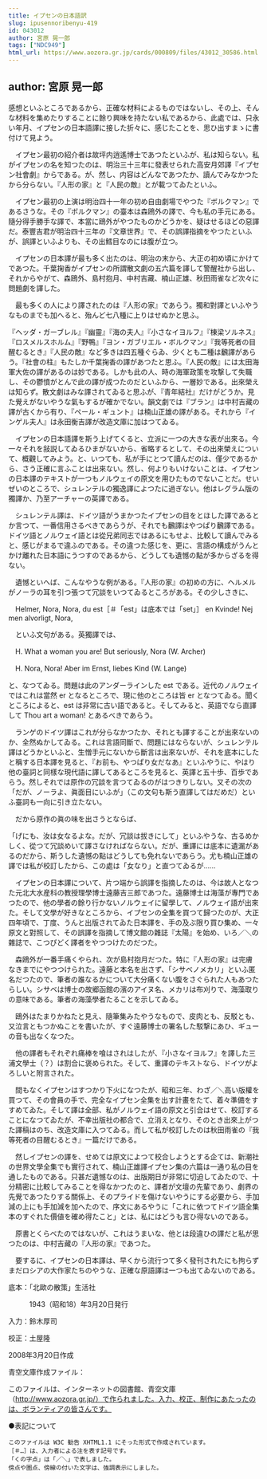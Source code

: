 ```yaml
---
title: イプセンの日本語訳
slug: ipusennoribenyu-419
id: 043012
author: 宮原 晃一郎
tags: ["NDC949"]
html_url: https://www.aozora.gr.jp/cards/000809/files/43012_30586.html
---
```


## author: 宮原 晃一郎

感想といふところであるから、正確な材料によるものではないし、その上、そんな材料を集めたりすることに餘り興味を持たない私であるから、此處では、只永い年月、イプセンの日本語譯に接した折々に、感じたことを、思ひ出すまゝに書付けて見よう。

　イプセン最初の紹介者は故坪内逍遙博士であつたといふが、私は知らない。私がイプセンの名を知つたのは、明治三十三年に發表せられた高安月郊譯『イプセン社會劇』からである。が、然し、内容はどんなであつたか、讀んでみなかつたから分らない。『人形の家』と『人民の敵』とが載つてゐたといふ。

　イプセン最初の上演は明治四十一年の初め自由劇場でやつた『ボルクマン』であるさうな。その『ボルクマン』の臺本は森鴎外の譯で、今も私の手元にある。隨分得手勝手な譯で、本當に鴎外がやつたものかどうかを、疑はせるほどの惡譯だ。泰豐吉君が明治四十三年の『文章世界』で、その誤譯指摘をやつたといふが、誤譯といふよりも、その出鱈目なのには腹が立つ。

　イプセンの日本譯が最も多く出たのは、明治の末から、大正の初め頃にかけてであつた。千葉掬香がイプセンの所謂散文劇の五六篇を譯して警醒社から出し、それからやがて、森鴎外、島村抱月、中村吉藏、楠山正雄、秋田雨雀など次々に問題劇を譯した。

　最も多くの人により譯されたのは『人形の家』であらう。獨和對譯といふやうなものまでも加へると、殆んど七八種に上りはせぬかと思ふ。

『ヘッダ・ガーブレル』『幽靈』『海の夫人』『小さなイヨルフ』『棟梁ソルネス』『ロスメルスホルム』『野鴨』『ヨン・ガブリエル・ボルクマン』『我等死者の目醒むるとき』『人民の敵』など多きは四五種ぐらゐ、少くとも二種は飜譯があらう。『社會の柱』もたしか千葉掬香の譯があつたと思ふ。『人民の敵』には太田海軍大佐の譯があるのは妙である。しかも此の人、時の海軍政策を攻撃して失職し、その鬱憤がとんで此の譯が成つたのだといふから、一層妙である。出來榮えは知らず。散文劇はみな譯されてゐると思ふが、『青年結社』だけがどうか。見た覺えがないやうな氣もするが確かでない。韻文劇では『ブラン』は中村吉藏の譯が古くから有り、『ペール・ギュント』は楠山正雄の譯がある。それから『インゲル夫人』は永田衡吉譯が改造文庫に加はつてゐる。

　イプセンの日本語譯を斯う上げてくると、立派に一つの大きな表が出來る。今一々それを敍説してゐるひまがないから、省略するとして、その出來榮えについて、概觀してみよう。と、いつても、私が手にとつて讀んだのは、僅少であるから、さう正確に言ふことは出來ない。然し、何よりもいけないことは、イプセンの日本譯のテキストが一つもノルウェイの原文を用ひたものでないことだ。せいぜいのところで、シュレンテルの獨逸譯によつたに過ぎない。他はレグラム版の獨譯か、乃至アーチャーの英譯である。

　シュレンテル譯は、ドイツ語がうまかつたイプセンの目をとほした譯であるとか言つて、一番信用さるべきであらうが、それでも飜譯はやつぱり飜譯である。ドイツ語とノルウェイ語とは從兄弟同志ではあるにもせよ、比較して讀んでみると、感じがまるで違ふのである。その違つた感じを、更に、言語の構成がうんとかけ離れた日本語にうつすのであるから、どうしても遺憾の點が多からざるを得ない。

　遺憾といへば、こんなやうな例がある。『人形の家』の初めの方に、ヘルメルがノーラの耳を引つ張つて冗談をいつてゐるところがある。その少しさきに、

　Helmer, Nora, Nora, du est［＃「est」は底本では「set」］ en Kvinde! Nej men alvorligt, Nora,

　といふ文句がある。英獨譯では、

　H. What a woman you are! But seriously, Nora (W. Archer)

　H. Nora, Nora! Aber im Ernst, liebes Kind (W. Lange)

と、なつてゐる。問題は此のアンダーラインした est である。近代のノルウェイではこれは當然 er となるところで、現に他のところは皆 er となつてゐる。聞くところによると、est は非常に古い語であると。そしてみると、英語でなら直譯して Thou art a woman! とあるべきであらう。

　ランゲのドイツ譯はこれが分らなかつたか、それとも譯することが出來ないのか、全然ぬかしてゐる。これは言語同斷で、問題にはならないが、シュレンテル譯はどうかといふと、生憎手元にないから斷言は出來ないが、それを底本にしたと稱する日本譯を見ると、『お前も、やつぱり女だなあ』といふやうに、やはり他の臺詞と同樣な現代語に譯してあるところを見ると、英譯と五十歩、百歩であらう。然しそれでは原作の冗談を言つてゐるのがはつきりしない。又その次の「だが、ノーラよ、眞面目にいふが」（この文句も斯う直譯してはだめだ）といふ臺詞も一向に引き立たない。

　だから原作の眞の味を出さうとならば、

「げにも、汝は女なるよな。だが、冗談は拔きにして」といふやうな、古るめかしく、從つて冗談めいて譯さなければならない。だが、重譯には底本に遺漏があるのだから、斯うした遺憾の點はどうしても免れないであらう。尤も楠山正雄の譯では私が校訂したから、この處は「女なり」と直つてゐるが……

　イプセンの日本譯について、片つ端から誤譯を指摘したのは、今は故人となつた元北大水産科の教授理學博士遠藤吉三郎であつた。遠藤博士は海藻が專門であつたので、他の學者の餘り行かないノルウェイに留學して、ノルウェイ語が出來た。そして文學が好きなところから、イプセンの全集を買つて歸つたのが、大正四年頃で、丁度、うんと出版されてゐた日本譯を、手の及ぶ限り買ひ集め、一々原文と對照して、その誤譯を指摘して博文館の雜誌『太陽』を始め、いろ／＼の雜誌で、こつぴどく譯者をやつつけたのだつた。

　森鴎外が一番手痛くやられ、次が島村抱月だつた。特に『人形の家』は完膚なきまでにやつつけられた。遠藤と本名を出さず、「シサベノメカリ」といふ匿名だつたので、筆者の誰なるかについて大分痛くない腹をさぐられた人もあつたらしい。シサベは博士の故郷函館の濱のアイヌ名、メカリは布刈りで、海藻取りの意味である。筆者の海藻學者たることを示してゐる。

　鴎外はたまりかねたと見え、隨筆集みたやうなもので、皮肉とも、反駁とも、又泣言ともつかぬことを書いたが、すぐ遠藤博士の署名した駁撃にあひ、ギューの音も出なくなつた。

　他の譯者もそれぞれ痛棒を喰はされはしたが、『小さなイヨルフ』を譯した三浦文學士（？）は割合に褒められた。そして、重譯のテキストなら、ドイツがよろしいと附言された。

　間もなくイプセンはすつかり下火になつたが、昭和三年、わざ／＼高い版權を買つて、その會員の手で、完全なイプセン全集を出す計畫をたて、着々準備をすすめてゐた。そして譯は全部、私がノルウェイ語の原文と引合はせて、校訂することになつてゐたが、不幸出版社の都合で、立消えとなり、そのとき出來上がつた譯稿はのち、改造文庫に入つてゐる。而して私が校訂したのは秋田雨雀の『我等死者の目醒むるとき』一篇だけである。

　然しイプセンの譯を、せめては原文によつて校合しようとする企ては、新潮社の世界文學全集でも實行されて、楠山正雄譯イプセン集の六篇は一通り私の目を通したものである。只甚だ遺憾なのは、出版期日が非常に切迫してゐたので、十分精密に比較してみることを得なかつたのと、譯者が文壇の先輩であり、劇界の先覺であつたりする關係上、そのプライドを傷けないやうにする必要から、手加減の上にも手加減を加へたので、序文にあるやうに「これに依つてドイツ語全集本のすぐれた價値を確め得たこと」とは、私にはどうも言ひ得ないのである。

　原書とくらべたのではないが、これはうまいな、他とは段違ひの譯だと私が思つたのは、中村吉藏の『人形の家』であつた。

　要するに、イプセンの日本譯は、早くから流行つて多く發刊されたにも拘らずまだロシアの大作家たちのやうな、正確な原語譯は一つも出てゐないのである。













底本：「北歐の散策」生活社


　　　1943（昭和18）年3月20日発行

入力：鈴木厚司

校正：土屋隆

2008年3月20日作成

青空文庫作成ファイル：

このファイルは、インターネットの図書館、青空文庫（http://www.aozora.gr.jp/）で作られました。入力、校正、制作にあたったのは、ボランティアの皆さんです。











●表記について


	このファイルは W3C 勧告 XHTML1.1 にそった形式で作成されています。
	［＃…］は、入力者による注を表す記号です。
	「くの字点」は「／＼」で表しました。
	傍点や圏点、傍線の付いた文字は、強調表示にしました。